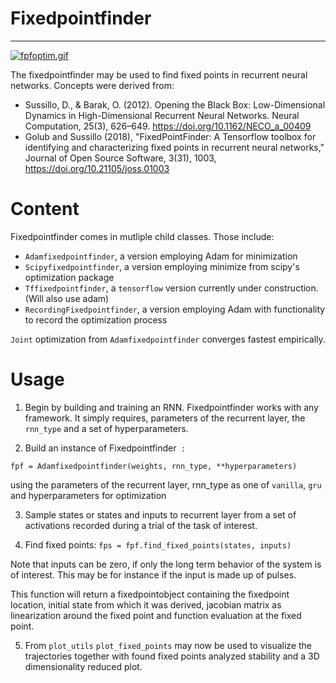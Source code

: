 # Fixedpointfinder
---
[![fpfoptim.gif](https://i.postimg.cc/63W65W9Q/fpfoptim.gif)](https://postimg.cc/1gd1vZVx)

The fixedpointfinder may be used to find fixed points in recurrent neural networks.
Concepts were derived from:

* Sussillo, D., & Barak, O. (2012). Opening the Black Box: Low-Dimensional Dynamics in High-Dimensional Recurrent Neural Networks. Neural Computation, 25(3), 626–649. https://doi.org/10.1162/NECO_a_00409
* Golub and Sussillo (2018), "FixedPointFinder: A Tensorflow toolbox for identifying and characterizing fixed points in recurrent neural networks," Journal of Open Source Software, 3(31), 1003, https://doi.org/10.21105/joss.01003

# Content
Fixedpointfinder comes in mutliple child classes. Those include:
  * `Adamfixedpointfinder`, a version employing Adam for minimization
  * `Scipyfixedpointfinder`, a version employing minimize from scipy's optimization package
  * `Tffixedpointfinder`, a `tensorflow` version currently under construction. (Will also use adam)
  * `RecordingFixedpointfinder`, a version employing Adam with functionality to record the optimization process
  
`Joint` optimization from `Adamfixedpointfinder` converges fastest empirically.
# Usage

1. Begin by building and training an RNN. Fixedpointfinder works with any framework. It simply requires, 
parameters of the recurrent layer, the `rnn_type` and a set of hyperparameters.

2. Build an instance of Fixedpointfinder` :`

`fpf = Adamfixedpointfinder(weights, rnn_type, **hyperparameters)` 

using the parameters of the recurrent layer, rnn_type as one of `vanilla`, `gru` and hyperparameters for optimization

3. Sample states or states and inputs to recurrent layer from a set of activations recorded during a trial of the task of interest.

4.  Find fixed points:
`fps = fpf.find_fixed_points(states, inputs)`

Note that inputs can be zero, if only the long term behavior of the system is of interest. This may be for instance if the 
input is made up of pulses. 

This function will return a fixedpointobject containing the fixedpoint location, initial state from which it was derived, 
jacobian matrix as linearization around the fixed point and function evaluation at the fixed point.

5. From `plot_utils` `plot_fixed_points` may now be used to visualize the trajectories together with found fixed points 
analyzed stability and a 3D dimensionality reduced plot. 